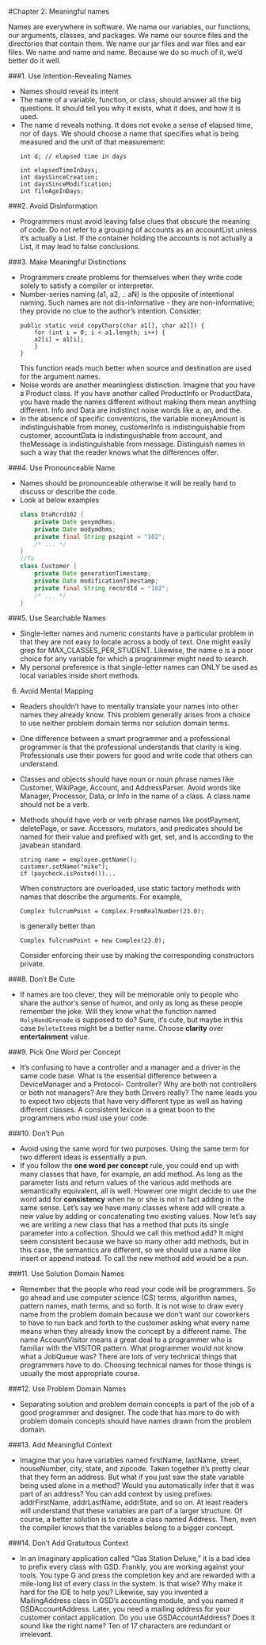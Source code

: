 
#Chapter 2: Meaningful names

Names are everywhere in software. We name our variables, our functions, our arguments,
classes, and packages. We name our source files and the directories that contain them. We
name our jar files and war files and ear files. We name and name and name. Because we do so much of it, we’d better do it well.


###1. Use Intention-Revealing Names
* Names should reveal its intent
* The name of a variable, function, or class, should answer all the big questions. It
  should tell you why it exists, what it does, and how it is used.
* The name d reveals nothing. It does not evoke a sense of elapsed time, nor of days.            We should choose a name that specifies what is being measured and the unit of that             measurement:
    ```
    int d; // elapsed time in days
    
    int elapsedTimeInDays;
    int daysSinceCreation;
    int daysSinceModification;
    int fileAgeInDays;
    ```

###2. Avoid Disinformation
* Programmers must avoid leaving false clues that obscure the meaning of code. 
Do not refer to a grouping of accounts as an accountList unless it’s actually a List. 
If the container holding the accounts is not actually a List, it may lead to false conclusions. 

###3. Make Meaningful Distinctions
* Programmers create problems for themselves when they write code solely to satisfy a compiler or interpreter.
* Number-series naming (a1, a2, .. aN) is the opposite of intentional naming. Such
names are not dis-informative - they are non-informative; they provide no clue to the
author’s intention. Consider:
    ```
    public static void copyChars(char a1[], char a2[]) {
        for (int i = 0; i < a1.length; i++) {
        a2[i] = a1[i];
        }
    }
    ```
    This function reads much better when source and destination are used for the argument
    names.
* Noise words are another meaningless distinction. Imagine that you have a Product
 class. If you have another called ProductInfo or ProductData, you have made the names different
 without making them mean anything different. Info and Data are indistinct noise
 words like a, an, and the.
 * In the absence of specific conventions, the variable moneyAmount is indistinguishable
 from money, customerInfo is indistinguishable from customer, accountData is indistinguishable
 from account, and theMessage is indistinguishable from message. Distinguish names in
 such a way that the reader knows what the differences offer.

###4. Use Pronounceable Name
* Names should be pronounceable otherwise it will be really hard to discuss or describe the code.
* Look at below examples
    ```java
    class DtaRcrd102 {
        private Date genymdhms;
        private Date modymdhms;
        private final String pszqint = "102";
        /* ... */
    }
    //To
    class Customer {
        private Date generationTimestamp;
        private Date modificationTimestamp;
        private final String recordId = "102";
        /* ... */
    }
    ```  

###5. Use Searchable Names
* Single-letter names and numeric constants have a particular problem in that they are not
  easy to locate across a body of text. One might easily grep for MAX_CLASSES_PER_STUDENT.              Likewise, the name e is a poor choice for any variable for which a programmer might need to           search.
*  My personal preference is that single-letter names can ONLY be used as local variables
   inside short methods.
     
6. Avoid Mental Mapping
* Readers shouldn’t have to mentally translate your names into other names they already
  know. This problem generally arises from a choice to use neither problem domain terms
  nor solution domain terms.   
* One difference between a smart programmer and a professional programmer is that
  the professional understands that clarity is king. Professionals use their powers for good
  and write code that others can understand.
* Classes and objects should have noun or noun phrase names like Customer, WikiPage,
  Account, and AddressParser. Avoid words like Manager, Processor, Data, or Info in the name
  of a class. A class name should not be a verb.
* Methods should have verb or verb phrase names like postPayment, deletePage, or save.
  Accessors, mutators, and predicates should be named for their value and prefixed with get,
  set, and is according to the javabean standard.
  
  ```
  string name = employee.getName();
  customer.setName("mike");
  if (paycheck.isPosted())...
  ```
  
  When constructors are overloaded, use static factory methods with names that
  describe the arguments. For example,
  
  `Complex fulcrumPoint = Complex.FromRealNumber(23.0);`
  
  is generally better than
  
  `Complex fulcrumPoint = new Complex(23.0);`
  
  Consider enforcing their use by making the corresponding constructors private.

###8. Don’t Be Cute
* If names are too clever, they will be memorable only to people who share the
author’s sense of humor, and only as long as these people remember the joke. Will
they know what the function named `HolyHandGrenade` is supposed to do? Sure,
it’s cute, but maybe in this case `DeleteItem`s might be a better name.
Choose **clarity** over **entertainment** value.

###9. Pick One Word per Concept
* It’s confusing to have a controller and a manager and a driver in the same
  code base. What is the essential difference between a DeviceManager and a Protocol-
  Controller? Why are both not controllers or both not managers? Are they both Drivers
  really? The name leads you to expect two objects that have very different type as well as
  having different classes.
  A consistent lexicon is a great boon to the programmers who must use your code.

###10. Don’t Pun
* Avoid using the same word for two purposes. Using the same term for two different ideas is essentially a pun.
* If you follow the **one word per concept** rule, you could end up with many classes that have, for example, an 
add method. As long as the parameter lists and return values of the various add methods are semantically 
equivalent, all is well. However one might decide to use the word add for **consistency** when he or she is not
in fact adding in the same sense. Let’s say we have many classes where add will create a new value by adding 
or concatenating two existing values. Now let’s say we are writing a new class that has a method that puts its 
single parameter into a collection. Should we call this method add? It might seem consistent because we have 
so many other add methods, but in this case, the semantics are different, so we should use a name like insert 
or append instead. To call the new method add would be a pun.

###11. Use Solution Domain Names
* Remember that the people who read your code will be programmers. So go ahead and use computer science (CS) terms, 
algorithm names, pattern names, math terms, and so forth. It is not wise to draw every name from the problem domain 
because we don’t want our coworkers to have to run back and forth to the customer asking what every name means when 
they already know the concept by a different name. The name AccountVisitor means a great deal to a programmer who is 
familiar with the VISITOR pattern. What programmer would not know what a JobQueue was? There are lots of very 
technical things that programmers have to do. Choosing technical names for those things is usually the 
most appropriate course.

###12. Use Problem Domain Names
* Separating solution and problem domain concepts is part of the job of a good programmer and designer. 
The code that has more to do with problem domain concepts should have names drawn from the problem domain.

###13. Add Meaningful Context
* Imagine that you have variables named firstName, lastName, street, houseNumber, city,
  state, and zipcode. Taken together it’s pretty clear that they form an address. But what if
  you just saw the state variable being used alone in a method? Would you automatically
  infer that it was part of an address?
  You can add context by using prefixes: addrFirstName, addrLastName, addrState, and so
  on. At least readers will understand that these variables are part of a larger structure. Of
  course, a better solution is to create a class named Address. Then, even the compiler knows
  that the variables belong to a bigger concept.

###14. Don’t Add Gratuitous Context
* In an imaginary application called “Gas Station Deluxe,” it is a bad idea to prefix every
  class with GSD. Frankly, you are working against your tools. You type G and press the completion
  key and are rewarded with a mile-long list of every class in the system. Is that
  wise? Why make it hard for the IDE to help you?
  Likewise, say you invented a MailingAddress class in GSD’s accounting module, and
  you named it GSDAccountAddress. Later, you need a mailing address for your customer contact
  application. Do you use GSDAccountAddress? Does it sound like the right name? Ten of
  17 characters are redundant or irrelevant.   


